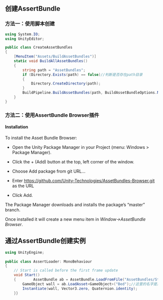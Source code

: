 ## 创建AssertBundle

### 方法一：使用脚本创建
```csharp
using System.IO;
using UnityEditor;

public class CreateAssetBundles 
{
    [MenuItem("Assets/BuildAssetBundles")]
    static void BuildAllAssetBundles()
    {
        string path = "AssetBundles";
        if (Directory.Exists(path) == false)//判断是否存在path目录
        {
            Directory.CreateDirectory(path);
        }
        BuildPipeline.BuildAssetBundles(path, BuildAssetBundleOptions.None, BuildTarget.StandaloneWindows64);
    }
}

```


### 方法二：使用AssertBundle Browser插件
#### Installation

To install the Asset Bundle Browser:

* Open the Unity Package Manager in your Project (menu: Windows > Package Manager).

* Click the + (Add) button at the top, left corner of the window.

* Choose Add package from git URL…

* Enter https://github.com/Unity-Technologies/AssetBundles-Browser.git as the URL

* Click Add.

The Package Manager downloads and installs the package’s “master” branch.

Once installed it will create a new menu item in *Window->AssetBundle Browser*.

## 通过AssertBundle创建实例
```csharp
using UnityEngine;  
  
public class AssertLoader: MonoBehaviour  
{  
    // Start is called before the first frame update  
    void Start()  
    {        AssetBundle ab = AssetBundle.LoadFromFile("AssetBundles/StandaloneWindows/bed.unity3d");//这里是路径名  
        GameObject wall = ab.LoadAsset<GameObject>("Bed");//这里的名字是加载的资源模型名字  
        Instantiate(wall, Vector3.zero, Quaternion.identity);  
    }}

```